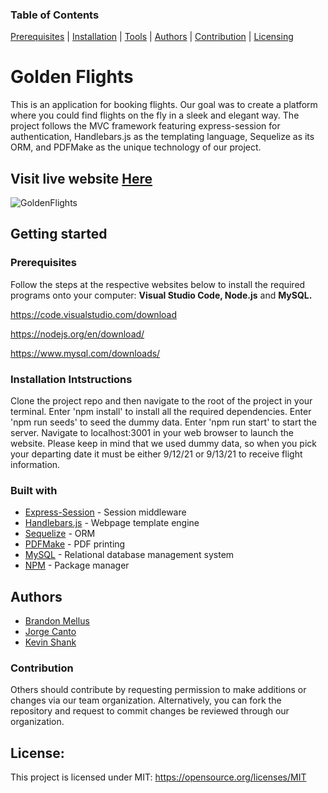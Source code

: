 
 ### Table of Contents 
 [Prerequisites](#prerequisites) | [Installation](#installation-intstructions) | [Tools](#built-with) | [Authors](#authors) | [Contribution](#contribution) | [Licensing](#licensing) 

# Golden Flights
 
  This is an application for booking flights. Our goal was to create a platform where you could find flights on the fly in a sleek and elegant way. The project follows the MVC framework featuring express-session for authentication, Handlebars.js as the templating language, Sequelize as its ORM, and PDFMake as the unique technology of our project.
   
  ## Visit live website [Here](https://powerful-eyrie-53621.herokuapp.com/)
   
  ![GoldenFlights](https://user-images.githubusercontent.com/84198162/150424443-61bdf4b4-d71b-43aa-ab42-467843b68717.png)
  
   
 ## Getting started
    
 ### Prerequisites
    
 Follow the steps at the respective websites below to install the required programs onto your computer: **Visual Studio Code, Node.js** and **MySQL.**

 https://code.visualstudio.com/download


 https://nodejs.org/en/download/


 https://www.mysql.com/downloads/
 

### Installation Intstructions
 Clone the project repo and then navigate to the root of the project in your terminal. Enter 'npm install' to install all the required dependencies. Enter 'npm run seeds' to seed the dummy data. Enter 'npm run start' to start the server. Navigate to localhost:3001 in your web browser to launch the website. Please keep in mind that we used dummy data, so when you pick your departing date it must be either 9/12/21 or 9/13/21 to receive flight information.

### Built with
- [Express-Session](https://www.npmjs.com/package/express-session) - Session middleware
- [Handlebars.js](https://handlebarsjs.com/) - Webpage template engine
- [Sequelize](https://sequelize.org/) - ORM
- [PDFMake](http://pdfmake.org/#/) - PDF printing
- [MySQL](https://www.mysql.com/) - Relational database management system
-  [NPM](https://www.npmjs.com/) - Package manager

## Authors
* [Brandon Mellus](https://github.com/mels065)
* [Jorge Canto](https://github.com/jcant770)
* [Kevin Shank](https://github.com/Bluekev22)

### Contribution
  Others should contribute by requesting permission to make additions or changes via our team organization. Alternatively, you can fork the repository and request to commit changes be reviewed through our organization. 

## License:
This project is licensed under MIT: https://opensource.org/licenses/MIT
